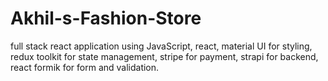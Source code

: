 # Akhil-s-Fashion-Store
full stack react application using JavaScript, react, material UI for styling, redux toolkit for state management, stripe for payment, strapi for backend, react formik for form and validation.
